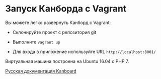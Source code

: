 Запуск Канборда с Vagrant
=========================



Вы можете легко развернуть Канборд с Vagrant:



-   Склонируйте проект с репозитория git



-   Выполните `vagrant up`



-   Для входа в приложение используйте URL `http://localhost:8001/`



Виртуальная машина построена на Ubuntu 16.04 с PHP 7.



 



 



 



 



 



 



[Русская документация Kanboard](http://kanboard.ru/doc/)

